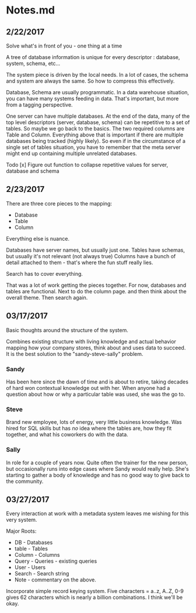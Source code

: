 # Notes.md

## 2/22/2017

Solve what's in front of you - one thing at a time

A tree of database information is unique for every descriptor : database, system, schema, etc...

The system piece is driven by the local needs.  In a lot of cases, the schema and system are always the same.  So how to compress this effectively.

Database, Schema are usually programmatic.  In a data warehouse situation, you can have many systems feeding in data.  That's important, but more from a tagging perspective.  

One server can have multiple databases.  At the end of the data, many of the top level descriptors (server, database, schema) can be repetitive to a set of tables.  So maybe we go back to the basics.  The two required columns are Table and Column.  Everything above that is important if there are multiple databases being tracked (highly likely).  So even if in the circumstance of a single set of tables situation, you have to remember that the meta server might end up containing multiple unrelated databases.

Todo
[x] Figure out function to collapse repetitive values for server, database and schema

## 2/23/2017

There are three core pieces to the mapping:

* Database
* Table
* Column

Everything else is nuance.

Databases have server names, but usually just one.
Tables have schemas, but usually it's not relevant (not always true)
Columns have a bunch of detail attached to them - that's where the fun stuff really lies.

Search has to cover everything.

That was a lot of work getting the pieces together.  For now, databases and tables are functional.  Next to do the column page. and then think about the overall theme.  Then search again.

## 03/17/2017
Basic thoughts around the structure of the system.  

Combines existing structure with living knowledge and actual behavior mapping how your company stores, think about and uses data to succeed.  It is the best solution to the "sandy-steve-sally" problem.

### Sandy
Has been here since the dawn of time and is about to retire, taking decades of hard won contextual knowledge out with her.  When anyone had a question about how or why a particular table was used, she was the go to.  

### Steve
Brand new employee, lots of energy, very little business knowledge.  Was hired for SQL skills but has _no_ idea where the tables are, how they fit together, and what his coworkers do with the data.

### Sally
In role for a couple of years now.  Quite often the trainer for the new person, but occasionally runs into edge cases where Sandy would really help.  She's starting to gather a body of knowledge and has no good way to give back to the community.

## 03/27/2017

Every interaction at work with a metadata system leaves me wishing for this very system.

Major Roots:

* DB - Databases
* table - Tables
* Column - Columns
* Query - Queries - existing queries
* User - Users
* Search - Search string
* Note - commentary on the above.  


Incorporate simple record keying system.  Five characters = a..z, A..Z, 0-9 gives 62 characters which is nearly a billion combinations.  I think we'll be okay.  
